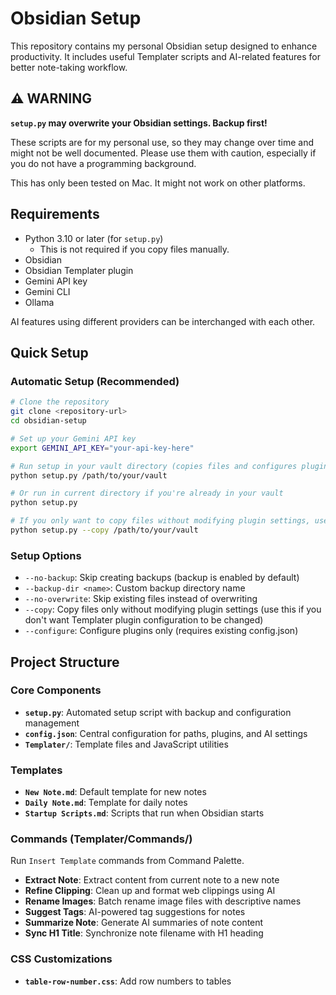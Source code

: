 # Obsidian Setup

This repository contains my personal Obsidian setup designed to enhance productivity. It includes useful Templater scripts and AI-related features for better note-taking workflow.

## ⚠️ WARNING

**`setup.py` may overwrite your Obsidian settings. Backup first!**

These scripts are for my personal use, so they may change over time and might not be well documented. Please use them with caution, especially if you do not have a programming background.

This has only been tested on Mac. It might not work on other platforms.

## Requirements

- Python 3.10 or later (for `setup.py`)
  - This is not required if you copy files manually.
- Obsidian
- Obsidian Templater plugin
- Gemini API key
- Gemini CLI
- Ollama

AI features using different providers can be interchanged with each other.

## Quick Setup

### Automatic Setup (Recommended)
```bash
# Clone the repository
git clone <repository-url>
cd obsidian-setup

# Set up your Gemini API key
export GEMINI_API_KEY="your-api-key-here"

# Run setup in your vault directory (copies files and configures plugins)
python setup.py /path/to/your/vault

# Or run in current directory if you're already in your vault
python setup.py

# If you only want to copy files without modifying plugin settings, use --copy
python setup.py --copy /path/to/your/vault
```

### Setup Options
- `--no-backup`: Skip creating backups (backup is enabled by default)
- `--backup-dir <name>`: Custom backup directory name
- `--no-overwrite`: Skip existing files instead of overwriting
- `--copy`: Copy files only without modifying plugin settings (use this if you don't want Templater plugin configuration to be changed)
- `--configure`: Configure plugins only (requires existing config.json)

## Project Structure

### Core Components
- **`setup.py`**: Automated setup script with backup and configuration management
- **`config.json`**: Central configuration for paths, plugins, and AI settings
- **`Templater/`**: Template files and JavaScript utilities

### Templates
- **`New Note.md`**: Default template for new notes
- **`Daily Note.md`**: Template for daily notes
- **`Startup Scripts.md`**: Scripts that run when Obsidian starts

### Commands (Templater/Commands/)
Run `Insert Template` commands from Command Palette.
- **Extract Note**: Extract content from current note to a new note
- **Refine Clipping**: Clean up and format web clippings using AI
- **Rename Images**: Batch rename image files with descriptive names
- **Suggest Tags**: AI-powered tag suggestions for notes
- **Summarize Note**: Generate AI summaries of note content
- **Sync H1 Title**: Synchronize note filename with H1 heading

### CSS Customizations
- **`table-row-number.css`**: Add row numbers to tables
